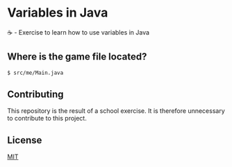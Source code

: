 # Variables in Java

☕️ - Exercise to learn how to use variables in Java

## Where is the game file located?

```bash
$ src/me/Main.java
```

## Contributing
This repository is the result of a school exercise. It is therefore unnecessary to contribute to this project.

## License
[MIT](https://choosealicense.com/licenses/mit/)

